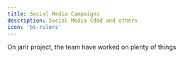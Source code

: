 ```yaml
---
title: Social Media Campaigns
description: Social Media Cddd and others
icon: 'bi-rulers'
---
```

On jarir project, the team have worked on plenty of things